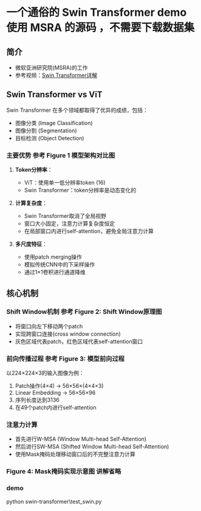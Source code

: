 # 一个通俗的 Swin Transformer  demo  使用 MSRA 的源码 ，不需要下载数据集

## 简介
- 微软亚洲研究院(MSRA)的工作
- 参考视频：[Swin Transformer详解](https://www.bilibili.com/video/BV13L4y1475U)

## Swin Transformer vs ViT
Swin Transformer 在多个领域都取得了优异的成绩，包括：
- 图像分类 (Image Classification)
- 图像分割 (Segmentation)
- 目标检测 (Object Detection)

### 主要优势 参考 Figure 1 模型架构对比图
1. **Token分辨率**： 
   - ViT：使用单一低分辨率token (16)
   - Swin Transformer：token分辨率是动态变化的

2. **计算复杂度**：
   - Swin Transformer取消了全局视野
   - 窗口大小固定，注意力计算复杂度恒定
   - 在局部窗口内进行self-attention，避免全局注意力计算

3. **多尺度特征**：
   - 使用patch merging操作
   - 模拟传统CNN中的下采样操作
   - 通过1×1卷积进行通道降维

## 核心机制

### Shift Window机制 参考 Figure 2: Shift Window原理图
- 将窗口向左下移动两个patch
- 实现跨窗口连接(cross window connection)
- 灰色区域代表patch，红色区域代表self-attention窗口

### 前向传播过程 参考 Figure 3: 模型前向过程
以224×224×3的输入图像为例：
1. Patch操作(4×4) → 56×56×(4×4×3)
2. Linear Embedding → 56×56×96
3. 序列长度达到3136
4. 在49个patch内进行self-attention

### 注意力计算
- 首先进行W-MSA (Window Multi-head Self-Attention)
- 然后进行SW-MSA (Shifted Window Multi-head Self-Attention)
- 使用Mask掩码处理移动窗口后的不完整注意力计算


### Figure 4: Mask掩码实现示意图  讲解省略


### demo 
python swin-transformer\test_swin.py
